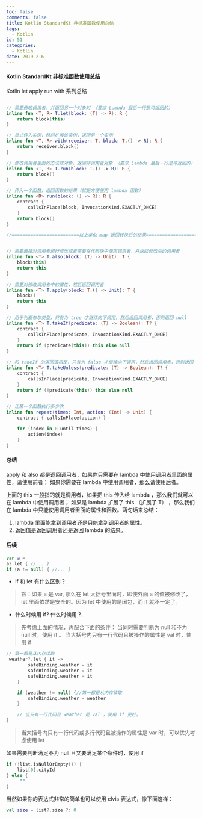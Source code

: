 ```yaml
---
toc: false
comments: false
title: Kotlin StandardKt 非标准函数使用总结
tags:
  - Kotlin
id: 51
categories:
  - Kotlin
date: 2019-2-6
---
```


#### Kotlin StandardKt 非标准函数使用总结

Kotlin let apply run with 系列总结

```kotlin

// 需要修改调用者，并返回另一个对象时 （要求 Lambda 最后一行是可返回的）
inline fun <T, R> T.let(block: (T) -> R): R {
    return block(this)
}

// 显式传入实例，然后扩展该实例，返回另一个实例
inline fun <T, R> with(receiver: T, block: T.() -> R): R {
    return receiver.block()
}

// 修改调用者里面的方法或对象，返回非调用者对象 （要求 Lambda 最后一行是可返回的）
inline fun <T, R> T.run(block: T.() -> R): R {
    return block()
}

// 传入一个函数，返回函数的结果（就是方便使用 lambda 函数）
inline fun <R> run(block: () -> R): R {
    contract {
        callsInPlace(block, InvocationKind.EXACTLY_ONCE)
    }
    return block()
}

//=========================以上类似 map 返回转换后的结果======================


// 需要直接对调用者进行修改或者需要在代码快中使用调用者，并返回修改后的调用者
inline fun <T> T.also(block: (T) -> Unit): T {
    block(this)
    return this
}

// 需要对修改调用者中的属性，然后返回调用者
inline fun <T> T.apply(block: T.() -> Unit): T {
    block()
    return this
}

// 用于判断布尔类型，只有为 true 才继续向下调用，然后返回调用者，否则返回 null
inline fun <T> T.takeIf(predicate: (T) -> Boolean): T? {
    contract {
        callsInPlace(predicate, InvocationKind.EXACTLY_ONCE)
    }
    return if (predicate(this)) this else null
}

// 和 takeIf 的返回值相反，只有为 false 才继续向下调用，然后返回调用者，否则返回 null
inline fun <T> T.takeUnless(predicate: (T) -> Boolean): T? {
    contract {
        callsInPlace(predicate, InvocationKind.EXACTLY_ONCE)
    }
    return if (!predicate(this)) this else null
}

// 让某一个函数执行多少次
inline fun repeat(times: Int, action: (Int) -> Unit) {
    contract { callsInPlace(action) }

    for (index in 0 until times) {
        action(index)
    }
}
```

#### 总结

apply 和 also 都是返回调用者，如果你只需要在 lambda 中使用调用者里面的属性，请使用前者； 如果你需要在 lambda 中使用调用者，那么请使用后者。

上面的 this 一般指的就是调用者，如果把 this 传入给 lambda ，那么我们就可以在 lambda 中使用调用者； 如果是 lambda 扩展了 this （扩展了 T） ，那么我们在 lambda 中只能使用调用者里面的属性和函数。两句话来总结：

1. lambda 里面能拿到调用者还是只能拿到调用者的属性。
2. 返回值是返回调用者还是返回 lambda 的结果。

#### 后续

```kotlin
var a = 
a?.let { //... }
if (a != null) { //... }
```

- if 和 let 有什么区别？
  
> 答：如果 a 是 var, 那么在 let 大括号里面时，即使外面 a 的值被修改了，let 里面依然是安全的。因为 let 中使用的是闭包，而 if 就不一定了。

- 什么时候用 if? 什么时候用 ?.
  
> 先考虑上面的情况，再配合下面的条件：
当同时需要判断为 null 和不为 null 时，使用 if 。
> 当大括号内只有一行代码且被操作的属性是 val 时，使用 if

```kotlin
// 第一都是从内存读取 
 weather?.let { it -> 
        safeBinding.weather = it
        safeBinding.weather = it
        safeBinding.weather = it
    }

    if (weather != null) {//第一都是从内存读取
        safeBinding.weather = weather
    }

    // 当只有一行代码且 weather 是 val ，使用 if 更好。
}
```

> 当大括号内只有一行代码或多行代码且被操作的属性是 var 时，可以优先考虑使用 let

如果需要判断满足不为 null 且又要满足某个条件时，使用 if

```kotlin
if (!list.isNullOrEmpty()) {
    list[0].cityId
} else {
     ""
}
```

当然如果你的表达式非常的简单也可以使用 elvis 表达式，像下面这样：

```kotlin
val size = list?.size ?: 0
```
